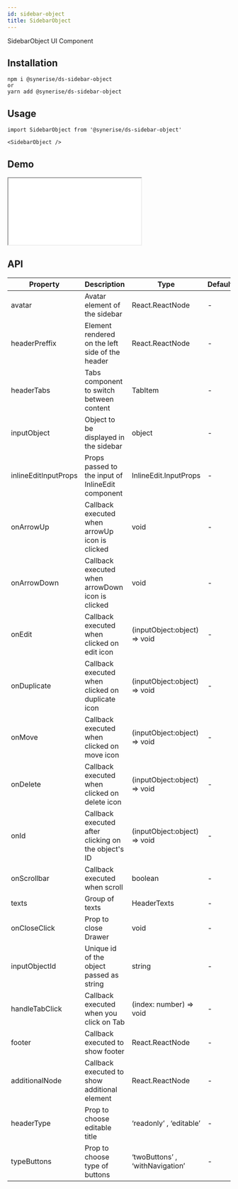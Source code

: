 ```yaml
---
id: sidebar-object
title: SidebarObject
---
```


SidebarObject UI Component

## Installation

```
npm i @synerise/ds-sidebar-object
or
yarn add @synerise/ds-sidebar-object
```

## Usage

```
import SidebarObject from '@synerise/ds-sidebar-object'

<SidebarObject />

```

## Demo

<iframe src="/storybook-static/iframe.html?id=components-sidebar-object--default"></iframe>

## API

| Property             | Description                                         | Type                           | Default |
| -------------------- | --------------------------------------------------- | ------------------------------ | ------- |
| avatar               | Avatar element of the sidebar                       | React.ReactNode                | -       |
| headerPreffix        | Element rendered on the left side of the header     | React.ReactNode                | -       |
| headerTabs           | Tabs component to switch between content            | TabItem                        | -       |
| inputObject          | Object to be displayed in the sidebar               | object                         | -       |
| inlineEditInputProps | Props passed to the input of InlineEdit component   | InlineEdit.InputProps          | -       |
| onArrowUp            | Callback executed when arrowUp icon is clicked      | void                           | -       |
| onArrowDown          | Callback executed when arrowDown icon is clicked    | void                           | -       |
| onEdit               | Callback executed when clicked on edit icon         | (inputObject:object) => void   | -       |
| onDuplicate          | Callback executed when clicked on duplicate icon    | (inputObject:object) => void   | -       |
| onMove               | Callback executed when clicked on move icon         | (inputObject:object) => void   | -       |
| onDelete             | Callback executed when clicked on delete icon       | (inputObject:object) => void   | -       |
| onId                 | Callback executed after clicking on the object's ID | (inputObject:object) => void   | -       |
| onScrollbar          | Callback executed when scroll                       | boolean                        | -       |
| texts                | Group of texts                                      | HeaderTexts                    | -       |
| onCloseClick         | Prop to close Drawer                                | void                           | -       |
| inputObjectId        | Unique id of the object passed as string            | string                         | -       |
| handleTabClick       | Callback executed when you click on Tab             | (index: number) => void        | -       |
| footer               | Callback executed to show footer                    | React.ReactNode                | -       |
| additionalNode       | Callback executed to show additional element        | React.ReactNode                | -       |
| headerType           | Prop to choose editable title                       | ‘readonly’ , ‘editable’        | -       |
| typeButtons          | Prop to choose type of buttons                      | ‘twoButtons’ , ‘withNavigation’| -       |
